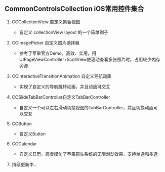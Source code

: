 ## CommonControlsCollection iOS常用控件集合

1. CCCollectionView 自定义集合视图

    + 自定义 collectionView layout 的一个简单例子

2. CCImagePicker 自定义照片选择器

    + 参考了苹果官方Demo，高效、实用，用UIPageViewController+ScollView使滚动查看多张照片时，占用较少内存资源

3. CCInteractiveTransitionAnimation 自定义导航动画

    + 实现了自定义的导航跳转动画，并且动画可交互

4. CCSildeTabBarController自定义TabBarController

    + 自定义一个可以左右滑动切换视图的TabBarController，并且切换动画可以交互

5. CCButton 
    
    + 自定义Button

6. CCCalendar
    
    + 自定义日历，高度模仿了苹果原生系统的无限滑动效果，支持单选和多选

8. 持续更新中... 
